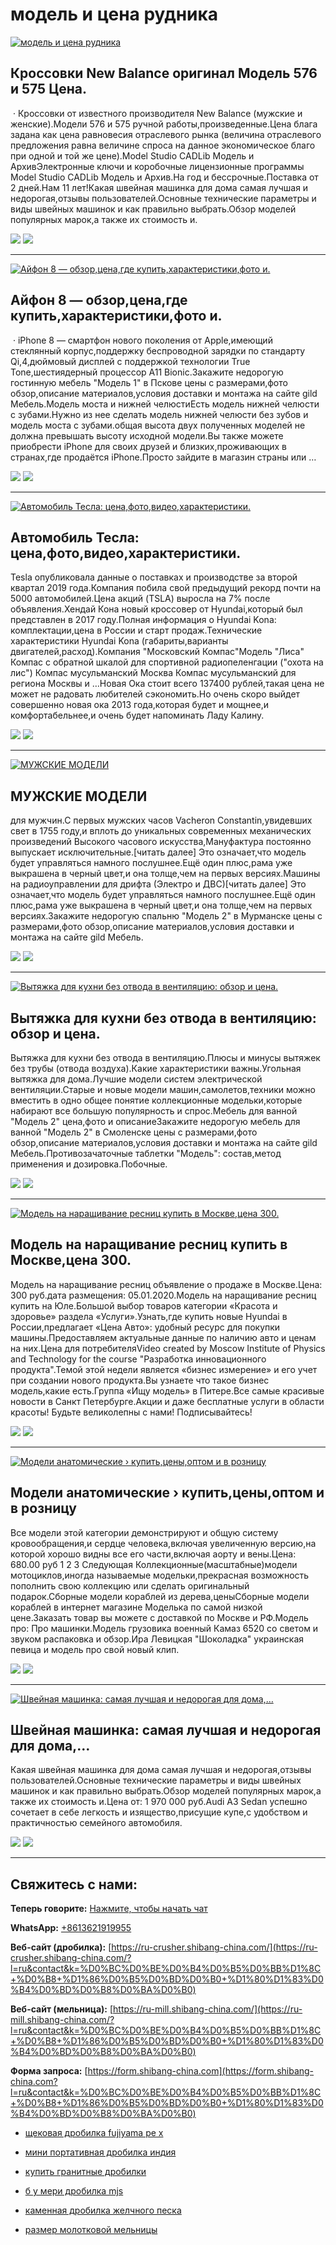 # модель и цена рудника

<a href="https://swt.shibang-china.com/?l=ru&img&k=%D0%BC%D0%BE%D0%B4%D0%B5%D0%BB%D1%8C+%D0%B8+%D1%86%D0%B5%D0%BD%D0%B0+%D1%80%D1%83%D0%B4%D0%BD%D0%B8%D0%BA%D0%B0" target="_blank">![модель и цена рудника](http://static.shibang-china.com/all-800x300/948.jpg)</a>

## Кроссовки New Balance оригинал Модель 576 и 575 Цена.
&nbsp;&#0183;&#32;Кроссовки от известного производителя New Balance (мужские и женские).Модели 576 и 575 ручной работы,произведенные.Цена блага задана как цена равновесия отраслевого рынка (величина отраслевого предложения равна величине спроса на данное экономическое благо при одной и той же цене).Model Studio CADLib Модель и АрхивЭлектронные ключи и коробочные лицензионные программы Model Studio CADLib Модель и Архив.На год и бессрочные.Поставка от 2 дней.Нам 11 лет!Какая швейная машинка для дома самая лучшая и недорогая,отзывы пользователей.Основные технические параметры и виды швейных машинок и как правильно выбрать.Обзор моделей популярных марок,а также их стоимость и.


<a href="https://whatsapp.shibangsoft.com/WhatsApp.php" target="_blank" title="WhatsApp">![](http://static.shibang-china.com/icon/whatsapp.png)</a> <a href="https://swt.shibang-china.com/?l=ru&icon&k=%D0%BC%D0%BE%D0%B4%D0%B5%D0%BB%D1%8C+%D0%B8+%D1%86%D0%B5%D0%BD%D0%B0+%D1%80%D1%83%D0%B4%D0%BD%D0%B8%D0%BA%D0%B0" target="_blank">![](http://static.shibang-china.com/icon/chat-ru.png)</a>

---

<a href="https://swt.shibang-china.com/?l=ru&img&k=%D0%BC%D0%BE%D0%B4%D0%B5%D0%BB%D1%8C+%D0%B8+%D1%86%D0%B5%D0%BD%D0%B0+%D1%80%D1%83%D0%B4%D0%BD%D0%B8%D0%BA%D0%B0" target="_blank">![Айфон 8 — обзор,цена,где купить,характеристики,фото и.](http://static.shibang-china.com/all-800x300/544.jpg)</a>

## Айфон 8 — обзор,цена,где купить,характеристики,фото и.
&nbsp;&#0183;&#32;iPhone 8 — смартфон нового поколения от Apple,имеющий стеклянный корпус,поддержку беспроводной зарядки по стандарту Qi,4,дюймовый дисплей с поддержкой технологии True Tone,шестиядерный процессор A11 Bionic.Закажите недорогую гостинную мебель &quot;Модель 1&quot; в Пскове цены с размерами,фото обзор,описание материалов,условия доставки и монтажа на сайте gild Мебель.Модель моста и нижней челюстиЕсть модель нижней челюсти с зубами.Нужно из нее сделать модель нижней челюсти без зубов и модель моста с зубами.общая высота двух полученных моделей не должна превышать высоту исходной модели.Вы также можете приобрести iPhone для своих друзей и близких,проживающих в странах,где продаётся iPhone.Просто зайдите в магазин страны или …


<a href="https://whatsapp.shibangsoft.com/WhatsApp.php" target="_blank" title="WhatsApp">![](http://static.shibang-china.com/icon/whatsapp.png)</a> <a href="https://swt.shibang-china.com/?l=ru&icon&k=%D0%BC%D0%BE%D0%B4%D0%B5%D0%BB%D1%8C+%D0%B8+%D1%86%D0%B5%D0%BD%D0%B0+%D1%80%D1%83%D0%B4%D0%BD%D0%B8%D0%BA%D0%B0" target="_blank">![](http://static.shibang-china.com/icon/chat-ru.png)</a>

---

<a href="https://swt.shibang-china.com/?l=ru&img&k=%D0%BC%D0%BE%D0%B4%D0%B5%D0%BB%D1%8C+%D0%B8+%D1%86%D0%B5%D0%BD%D0%B0+%D1%80%D1%83%D0%B4%D0%BD%D0%B8%D0%BA%D0%B0" target="_blank">![Автомобиль Тесла: цена,фото,видео,характеристики.](http://static.shibang-china.com/all-800x300/1004.jpg)</a>

## Автомобиль Тесла: цена,фото,видео,характеристики.
Tesla опубликовала данные о поставках и производстве за второй квартал 2019 года.Компания побила свой предыдущий рекорд почти на 5000 автомобилей.Цена акций (TSLA) выросла на 7% после объявления.Хендай Кона новый кроссовер от Hyundai,который был представлен в 2017 году.Полная информация о Hyundai Kona: комплектации,цена в России и старт продаж.Технические характеристики Hyundai Kona (габариты,варианты двигателей,расход).Компания &quot;Московский Компас&quot;Модель &quot;Лиса&quot; Компас с обратной шкалой для спортивной радиопеленгации (&quot;охота на лис&quot;) Компас мусульманский Москва Компас мусульманский для региона Москвы и …Новая Ока стоит всего 137400 рублей,такая цена не может не радовать любителей сэкономить.Но очень скоро выйдет совершенно новая ока 2013 года,которая будет и мощнее,и комфортабельнее,и очень будет напоминать Ладу Калину.


<a href="https://whatsapp.shibangsoft.com/WhatsApp.php" target="_blank" title="WhatsApp">![](http://static.shibang-china.com/icon/whatsapp.png)</a> <a href="https://swt.shibang-china.com/?l=ru&icon&k=%D0%BC%D0%BE%D0%B4%D0%B5%D0%BB%D1%8C+%D0%B8+%D1%86%D0%B5%D0%BD%D0%B0+%D1%80%D1%83%D0%B4%D0%BD%D0%B8%D0%BA%D0%B0" target="_blank">![](http://static.shibang-china.com/icon/chat-ru.png)</a>

---

<a href="https://swt.shibang-china.com/?l=ru&img&k=%D0%BC%D0%BE%D0%B4%D0%B5%D0%BB%D1%8C+%D0%B8+%D1%86%D0%B5%D0%BD%D0%B0+%D1%80%D1%83%D0%B4%D0%BD%D0%B8%D0%BA%D0%B0" target="_blank">![МУЖСКИЕ МОДЕЛИ](http://static.shibang-china.com/all-800x300/273.jpg)</a>

## МУЖСКИЕ МОДЕЛИ
для мужчин.С первых мужских часов Vacheron Constantin,увидевших свет в 1755 году,и вплоть до уникальных современных механических произведений Высокого часового искусства,Мануфактура постоянно выпускает исключительные.[читать далее] Это означает,что модель будет управляться намного послушнее.Ещё один плюс,рама уже выкрашена в черный цвет,и она толще,чем на первых версиях.Машины на радиоуправлении для дрифта (Электро и ДВС)[читать далее] Это означает,что модель будет управляться намного послушнее.Ещё один плюс,рама уже выкрашена в черный цвет,и она толще,чем на первых версиях.Закажите недорогую спальню &quot;Модель 2&quot; в Мурманске цены с размерами,фото обзор,описание материалов,условия доставки и монтажа на сайте gild Мебель.


<a href="https://whatsapp.shibangsoft.com/WhatsApp.php" target="_blank" title="WhatsApp">![](http://static.shibang-china.com/icon/whatsapp.png)</a> <a href="https://swt.shibang-china.com/?l=ru&icon&k=%D0%BC%D0%BE%D0%B4%D0%B5%D0%BB%D1%8C+%D0%B8+%D1%86%D0%B5%D0%BD%D0%B0+%D1%80%D1%83%D0%B4%D0%BD%D0%B8%D0%BA%D0%B0" target="_blank">![](http://static.shibang-china.com/icon/chat-ru.png)</a>

---

<a href="https://swt.shibang-china.com/?l=ru&img&k=%D0%BC%D0%BE%D0%B4%D0%B5%D0%BB%D1%8C+%D0%B8+%D1%86%D0%B5%D0%BD%D0%B0+%D1%80%D1%83%D0%B4%D0%BD%D0%B8%D0%BA%D0%B0" target="_blank">![Вытяжка для кухни без отвода в вентиляцию: обзор и цена.](http://static.shibang-china.com/all-800x300/1218.jpg)</a>

## Вытяжка для кухни без отвода в вентиляцию: обзор и цена.
Вытяжка для кухни без отвода в вентиляцию.Плюсы и минусы вытяжек без трубы (отвода воздуха).Какие характеристики важны.Угольная вытяжка для дома.Лучшие модели систем электрической вентиляции.Старые и новые модели машин,самолетов,техники можно вместить в одно общее понятие коллекционные модельки,которые набирают все большую популярность и спрос.Мебель для ванной &quot;Модель 2&quot; цена,фото и описаниеЗакажите недорогую мебель для ванной &quot;Модель 2&quot; в Смоленске цены с размерами,фото обзор,описание материалов,условия доставки и монтажа на сайте gild Мебель.Противозачаточные таблетки &quot;Модель&quot;: состав,метод применения и дозировка.Побочные.


<a href="https://whatsapp.shibangsoft.com/WhatsApp.php" target="_blank" title="WhatsApp">![](http://static.shibang-china.com/icon/whatsapp.png)</a> <a href="https://swt.shibang-china.com/?l=ru&icon&k=%D0%BC%D0%BE%D0%B4%D0%B5%D0%BB%D1%8C+%D0%B8+%D1%86%D0%B5%D0%BD%D0%B0+%D1%80%D1%83%D0%B4%D0%BD%D0%B8%D0%BA%D0%B0" target="_blank">![](http://static.shibang-china.com/icon/chat-ru.png)</a>

---

<a href="https://swt.shibang-china.com/?l=ru&img&k=%D0%BC%D0%BE%D0%B4%D0%B5%D0%BB%D1%8C+%D0%B8+%D1%86%D0%B5%D0%BD%D0%B0+%D1%80%D1%83%D0%B4%D0%BD%D0%B8%D0%BA%D0%B0" target="_blank">![Модель на наращивание ресниц купить в Москве,цена 300.](http://static.shibang-china.com/all-800x300/529.jpg)</a>

## Модель на наращивание ресниц купить в Москве,цена 300.
Модель на наращивание ресниц объявление о продаже в Москве.Цена: 300 руб.дата размещения: 05.01.2020.Модель на наращивание ресниц купить на Юле.Большой выбор товаров категории &#171;Красота и здоровье&#187; раздела &#171;Услуги&#187;.Узнать,где купить новые Hyundai в России,предлагает &#171;Цена Авто&#187;: удобный ресурс для покупки машины.Предоставляем актуальные данные по наличию авто и ценам на них.Цена для потребителяVideo created by Moscow Institute of Physics and Technology for the course &quot;Разработка инновационного продукта&quot;.Темой этой недели является &#171;бизнес измерение&#187; и его учет при создании нового продукта.Вы узнаете что такое бизнес модель,какие есть.Группа &#171;Ищу модель&#187; в Питере.Все самые красивые новости в Санкт Петербурге.Акции и даже бесплатные услуги в области красоты! Будьте великолепны с нами! Подписывайтесь!


<a href="https://whatsapp.shibangsoft.com/WhatsApp.php" target="_blank" title="WhatsApp">![](http://static.shibang-china.com/icon/whatsapp.png)</a> <a href="https://swt.shibang-china.com/?l=ru&icon&k=%D0%BC%D0%BE%D0%B4%D0%B5%D0%BB%D1%8C+%D0%B8+%D1%86%D0%B5%D0%BD%D0%B0+%D1%80%D1%83%D0%B4%D0%BD%D0%B8%D0%BA%D0%B0" target="_blank">![](http://static.shibang-china.com/icon/chat-ru.png)</a>

---

<a href="https://swt.shibang-china.com/?l=ru&img&k=%D0%BC%D0%BE%D0%B4%D0%B5%D0%BB%D1%8C+%D0%B8+%D1%86%D0%B5%D0%BD%D0%B0+%D1%80%D1%83%D0%B4%D0%BD%D0%B8%D0%BA%D0%B0" target="_blank">![Модели анатомические › купить,цены,оптом и в розницу](http://static.shibang-china.com/all-800x300/1028.jpg)</a>

## Модели анатомические › купить,цены,оптом и в розницу
Все модели этой категории демонстрируют и общую систему кровообращения,и сердце человека,включая увеличенную версию,на которой хорошо видны все его части,включая аорту и вены.Цена: 680.00 руб 1 2 3 Следующая Коллекционные(масштабные)модели мотоциклов,иногда называемые модельки,прекрасная возможность пополнить свою коллекцию или сделать оригинальный подарок.Сборные модели кораблей из дерева,ценыСборные модели кораблей в интернет магазине Моделька по самой низкой цене.Заказать товар вы можете с доставкой по Москве и РФ.Модель про: Про машинки.Модель грузовика военный Камаз 6520 со светом и звуком распаковка и обзор.Ира Левицкая &quot;Шоколадка&quot; украинская певица и модель про свой новый клип.


<a href="https://whatsapp.shibangsoft.com/WhatsApp.php" target="_blank" title="WhatsApp">![](http://static.shibang-china.com/icon/whatsapp.png)</a> <a href="https://swt.shibang-china.com/?l=ru&icon&k=%D0%BC%D0%BE%D0%B4%D0%B5%D0%BB%D1%8C+%D0%B8+%D1%86%D0%B5%D0%BD%D0%B0+%D1%80%D1%83%D0%B4%D0%BD%D0%B8%D0%BA%D0%B0" target="_blank">![](http://static.shibang-china.com/icon/chat-ru.png)</a>

---

<a href="https://swt.shibang-china.com/?l=ru&img&k=%D0%BC%D0%BE%D0%B4%D0%B5%D0%BB%D1%8C+%D0%B8+%D1%86%D0%B5%D0%BD%D0%B0+%D1%80%D1%83%D0%B4%D0%BD%D0%B8%D0%BA%D0%B0" target="_blank">![Швейная машинка: самая лучшая и недорогая для дома,…](http://static.shibang-china.com/all-800x300/1082.jpg)</a>

## Швейная машинка: самая лучшая и недорогая для дома,…
Какая швейная машинка для дома самая лучшая и недорогая,отзывы пользователей.Основные технические параметры и виды швейных машинок и как правильно выбрать.Обзор моделей популярных марок,а также их стоимость и.Цена от: 1 970 000 руб.Audi A3 Sedan успешно сочетает в себе легкость и изящество,присущие купе,с удобством и практичностью семейного автомобиля.

<a href="https://whatsapp.shibangsoft.com/WhatsApp.php" target="_blank" title="WhatsApp">![](http://static.shibang-china.com/icon/whatsapp.png)</a> <a href="https://swt.shibang-china.com/?l=ru&icon&k=%D0%BC%D0%BE%D0%B4%D0%B5%D0%BB%D1%8C+%D0%B8+%D1%86%D0%B5%D0%BD%D0%B0+%D1%80%D1%83%D0%B4%D0%BD%D0%B8%D0%BA%D0%B0" target="_blank">![](http://static.shibang-china.com/icon/chat-ru.png)</a>

---
## Свяжитесь с нами:

**Теперь говорите:** [Нажмите, чтобы начать чат](https://swt.shibang-china.com?l=ru&contact&k=%D0%BC%D0%BE%D0%B4%D0%B5%D0%BB%D1%8C+%D0%B8+%D1%86%D0%B5%D0%BD%D0%B0+%D1%80%D1%83%D0%B4%D0%BD%D0%B8%D0%BA%D0%B0)

**WhatsApp:**  [+8613621919955](https://whatsapp.shibangsoft.com/WhatsApp.php)

**Веб-сайт (дробилка):** [https://ru-crusher.shibang-china.com/](https://ru-crusher.shibang-china.com/?l=ru&contact&k=%D0%BC%D0%BE%D0%B4%D0%B5%D0%BB%D1%8C+%D0%B8+%D1%86%D0%B5%D0%BD%D0%B0+%D1%80%D1%83%D0%B4%D0%BD%D0%B8%D0%BA%D0%B0)

**Веб-сайт (мельница):** [https://ru-mill.shibang-china.com/](https://ru-mill.shibang-china.com/?l=ru&contact&k=%D0%BC%D0%BE%D0%B4%D0%B5%D0%BB%D1%8C+%D0%B8+%D1%86%D0%B5%D0%BD%D0%B0+%D1%80%D1%83%D0%B4%D0%BD%D0%B8%D0%BA%D0%B0)

**Форма запроса:** [https://form.shibang-china.com](https://form.shibang-china.com?l=ru&contact&k=%D0%BC%D0%BE%D0%B4%D0%B5%D0%BB%D1%8C+%D0%B8+%D1%86%D0%B5%D0%BD%D0%B0+%D1%80%D1%83%D0%B4%D0%BD%D0%B8%D0%BA%D0%B0)

* [щековая дробилка fujiyama pe x](../124/%D1%89%D0%B5%D0%BA%D0%BE%D0%B2%D0%B0%D1%8F%20%D0%B4%D1%80%D0%BE%D0%B1%D0%B8%D0%BB%D0%BA%D0%B0%20fujiyama%20pe%20x.md)

* [мини портативная дробилка индия](../124/%D0%BC%D0%B8%D0%BD%D0%B8%20%D0%BF%D0%BE%D1%80%D1%82%D0%B0%D1%82%D0%B8%D0%B2%D0%BD%D0%B0%D1%8F%20%D0%B4%D1%80%D0%BE%D0%B1%D0%B8%D0%BB%D0%BA%D0%B0%20%D0%B8%D0%BD%D0%B4%D0%B8%D1%8F.md)

* [купить гранитные дробилки](../121/%D0%BA%D1%83%D0%BF%D0%B8%D1%82%D1%8C%20%D0%B3%D1%80%D0%B0%D0%BD%D0%B8%D1%82%D0%BD%D1%8B%D0%B5%20%D0%B4%D1%80%D0%BE%D0%B1%D0%B8%D0%BB%D0%BA%D0%B8.md)

* [б  у мери дробилка mjs](../125/%D0%B1%20%20%D1%83%20%D0%BC%D0%B5%D1%80%D0%B8%20%D0%B4%D1%80%D0%BE%D0%B1%D0%B8%D0%BB%D0%BA%D0%B0%20mjs.md)

* [каменная дробилка желчного песка](../125/%D0%BA%D0%B0%D0%BC%D0%B5%D0%BD%D0%BD%D0%B0%D1%8F%20%D0%B4%D1%80%D0%BE%D0%B1%D0%B8%D0%BB%D0%BA%D0%B0%20%D0%B6%D0%B5%D0%BB%D1%87%D0%BD%D0%BE%D0%B3%D0%BE%20%D0%BF%D0%B5%D1%81%D0%BA%D0%B0.md)

* [размер молотковой мельницы](../122/%D1%80%D0%B0%D0%B7%D0%BC%D0%B5%D1%80%20%D0%BC%D0%BE%D0%BB%D0%BE%D1%82%D0%BA%D0%BE%D0%B2%D0%BE%D0%B9%20%D0%BC%D0%B5%D0%BB%D1%8C%D0%BD%D0%B8%D1%86%D1%8B.md)